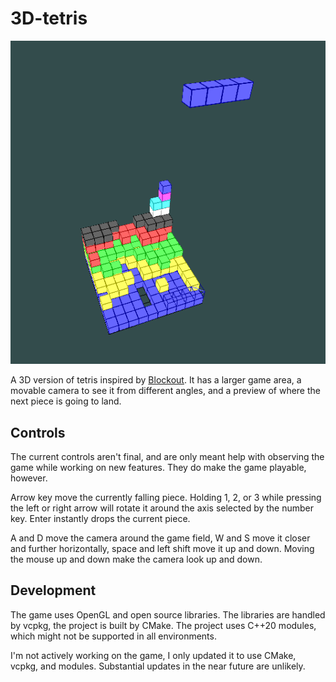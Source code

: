 # 3D-tetris

![3D tetris](docs/screenshot.png)

A 3D version of tetris inspired by [Blockout](http://blockout.net/). It has a larger game area, a movable camera to see it from different angles, and a preview of where the next piece is going to land.


## Controls

The current controls aren't final, and are only meant help with observing the game while working on new features. They do make the game playable, however.

Arrow key move the currently falling piece. Holding 1, 2, or 3 while pressing the left or right arrow will rotate it around the axis selected by the number key. Enter instantly drops the current piece.

A and D move the camera around the game field, W and S move it closer and further horizontally, space and left shift move it up and down. Moving the mouse up and down make the camera look up and down.

## Development

The game uses OpenGL and open source libraries. The libraries are handled by vcpkg, the project is built by CMake. The project uses C++20 modules, which might not be supported in all environments.

I'm not actively working on the game, I only updated it to use CMake, vcpkg, and modules. Substantial updates in the near future are unlikely.